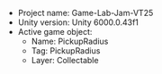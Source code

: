 <!-- UNITY CODE ASSIST INSTRUCTIONS START -->
- Project name: Game-Lab-Jam-VT25
- Unity version: Unity 6000.0.43f1
- Active game object:
  - Name: PickupRadius
  - Tag: PickupRadius
  - Layer: Collectable
<!-- UNITY CODE ASSIST INSTRUCTIONS END -->